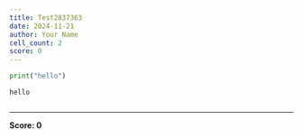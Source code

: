 ```yaml
---
title: Test2837363
date: 2024-11-21
author: Your Name
cell_count: 2
score: 0
---
```


```python
print("hello")
```

    hello



```python

```


---
**Score: 0**